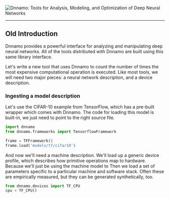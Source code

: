 ![Dnnamo: Tools for Analysis, Modeling, and Optimization of Deep Neural Networks](https://github.com/rdadolf/dnnamo/raw/assets/dnnamo_logo_med.png)

----

## Old Introduction

Dnnamo provides a powerful interface for analyzing and manipulating deep neural networks.
All of the tools distributed with Dnnamo are built using this same library interface.

Let's write a new tool that uses Dnnamo to count the number of times the most expensive computational operation is executed.
Like most tools, we will need two major pieces: a neural network description, and a device description.

### Ingesting a model description

Let's use the CIFAR-10 example from TensorFlow, which has a pre-built wrapper which comes with Dnnamo.
The code for loading this model is built-in, we just need to point to the right source file.

```python
import dnnamo
from dnnamo.frameworks import TensorflowFramework

frame = TFFramework()
frame.load('models/tf/cifar10')
```

And now we'll need a machine description.
We'll load up a generic device profile, which describes how primitive operations map to hardware.
Because we'll just be using the machine model to
Then we load a set of parameters specific to a particular machine and software stack.
Often these are empirically measured, but they can be generated synthetically, too.

```python
from dnnamo.devices import TF_CPU
cpu = TF_CPU()
```

